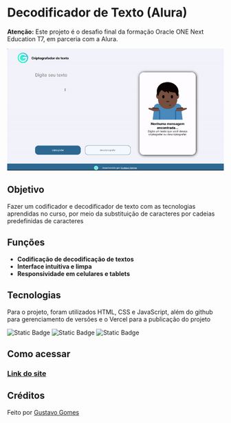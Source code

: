 
# Decodificador de Texto (Alura)

**Atenção:** Este projeto é o desafio final da formação Oracle ONE Next Education T7, em parceria com a Alura.

![Demo do projeto](/assets/img/demo-md.gif)

## Objetivo

Fazer um codificador e decodificador de texto com as tecnologias aprendidas no curso, por meio da substituição de caracteres por cadeias predefinidas de caracteres

## Funções
* **Codificação de decodificação de textos**
* **Interface intuitiva e limpa**
* **Responsividade em celulares e tablets**

## Tecnologias
 
Para o projeto, foram utilizados HTML, CSS e JavaScript, além do github para gerenciamento de versões e o Vercel para a publicação do projeto

![Static Badge](https://img.shields.io/badge/HTML%20-%20logo?style=flat-square&logo=html5&logoColor=white&logoSize=auto&labelColor=%23E34F26&color=2b2b2d)
![Static Badge](https://img.shields.io/badge/CSS%20-%20logo?style=flat-square&logo=CSS3&logoColor=white&logoSize=auto&labelColor=%231572B6&color=2b2b2d)
![Static Badge](https://img.shields.io/badge/JavaScript%20-%20logo?style=flat-square&logo=JavaScript&logoColor=gray&logoSize=auto&labelColor=%23F7DF1E&color=2b2b2d)

## Como acessar

### [Link do site](https://transcodificadordetexto.vercel.app/)

## Créditos

Feito por [Gustavo Gomes](https://gustavo-gomes-home.vercel.app/)





